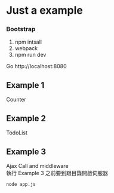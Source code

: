 # Just a example
### Bootstrap
1. npm intsall
2. webpack
3. npm run dev

Go http://localhost:8080

## Example 1
Counter  
## Example 2
TodoList  
## Example 3
Ajax Call and middleware  
執行 Example 3 之前要到跟目錄開啟伺服器  
````
node app.js
````
